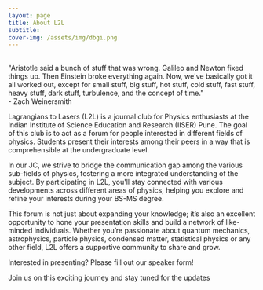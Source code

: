```yaml
---
layout: page
title: About L2L
subtitle: 
cover-img: /assets/img/dbgi.png
---
```


<!-- ![Lagrangians to Lasers](../assets/img/bgi.jpg) -->

<div class="box-warning">
  <br>"Aristotle said a bunch of stuff that was wrong. Galileo and Newton fixed things up. Then Einstein broke everything again. Now, we've basically got it all worked out, except for small stuff, big stuff, hot stuff, cold stuff, fast stuff, heavy stuff, dark stuff, turbulence, and the concept of time." 
  <br>  - Zach Weinersmith
</div>


Lagrangians to Lasers (L2L) is a journal club for Physics enthusiasts at the Indian Institute of Science Education and Research (IISER) Pune.
The goal of this club is to act as a forum for people interested in different fields of physics. Students present their interests among their peers in a way that is comprehensible at the undergraduate level.

In our JC, we strive to bridge the communication gap among the various sub-fields of physics, fostering a more integrated understanding of the subject.
By participating in L2L, you'll stay connected with various developments across different areas of physics, helping you explore and refine your interests during your BS-MS degree.

This forum is not just about expanding your knowledge; it’s also an excellent opportunity to hone your presentation skills and build a network of like-minded individuals. Whether you’re passionate about quantum mechanics, astrophysics, particle physics, condensed matter, statistical physics or any other field, L2L offers a supportive community to share and grow.

Interested in presenting? Please fill out our speaker form!

Join us on this exciting journey and stay tuned for the updates



